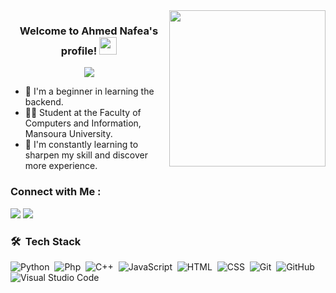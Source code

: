 
<img width="250" align="right" src="https://c.tenor.com/_DOBjnGspYAAAAAM/code-coding.gif">

<h3 align="center">
  Welcome to Ahmed Nafea's profile!
  <img src="https://media.giphy.com/media/hvRJCLFzcasrR4ia7z/giphy.gif" width="28">
</h3>

<!-- Typing SVG by DenverCoder1 - https://github.com/DenverCoder1/readme-typing-svg -->
<p align="center">
  <a href="https://github.com/DenverCoder1/readme-typing-svg"><img src="https://readme-typing-svg.herokuapp.com/?lines=Backend-developer;Always%20learning%20new%20things&font=Fira%20Code&center=true&width=440&height=45&color=f75c7e&vCenter=true&size=22"></a>
</p> 

- 🏢 I'm a beginner in learning the backend.
- 👨‍💻 Student at the Faculty of Computers and Information, Mansoura University.
- 💬 I'm constantly learning to sharpen my skill and discover more experience.


### Connect with Me :

<a href="https://linkedin.com/in/nafeac" target="_blank"><img src="https://img.shields.io/badge/-Ahmed%20Nafea-0077B5?style=for-the-badge&logo=Linkedin&logoColor=white"/></a>
<a href="https://www.facebook.com/ahmednafea0" target="_blank"><img src="https://img.shields.io/badge/-Ahmed%20Nafea-0077B5?style=for-the-badge&logo=Facebook&logoColor=white"/></a>


### 🛠 &nbsp;Tech Stack
![Python](https://img.shields.io/badge/-Python%20-05122A?style=flat&logo=python)&nbsp;
![Php](https://img.shields.io/badge/-Php%20-05122A?style=flat&logo=Php)&nbsp;
![C++](https://img.shields.io/badge/-C++%20-05122A?style=flat&logo=C++)&nbsp;
![JavaScript](https://img.shields.io/badge/-JavaScript-05122A?style=flat&logo=javascript)&nbsp;
![HTML](https://img.shields.io/badge/-HTML-05122A?style=flat&logo=HTML5)&nbsp;
![CSS](https://img.shields.io/badge/-CSS-05122A?style=flat&logo=CSS3&logoColor=1572B6)&nbsp;
![Git](https://img.shields.io/badge/-Git-05122A?style=flat&logo=git)&nbsp;
![GitHub](https://img.shields.io/badge/-GitHub-05122A?style=flat&logo=github)&nbsp;
![Visual Studio Code](https://img.shields.io/badge/-Visual%20Studio%20Code-05122A?style=flat&logo=visual-studio-code&logoColor=007ACC)&nbsp;



